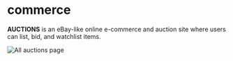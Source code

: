 # commerce
**AUCTIONS** is an eBay-like online e-commerce and auction site where users can list, bid, and watchlist items.

![All auctions page](commerce/screenshots/lots.png)
